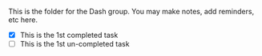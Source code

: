 This is the folder for the Dash group. You may make notes, add reminders, etc here. 

- [x] This is the 1st completed task
- [ ] This is the 1st un-completed task
